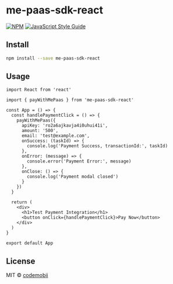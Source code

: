 # me-paas-sdk-react

[![NPM](https://img.shields.io/npm/v/me-paas-sdk-react.svg)](https://www.npmjs.com/package/me-paas-sdk-react) [![JavaScript Style Guide](https://img.shields.io/badge/code_style-standard-brightgreen.svg)](https://standardjs.com)

## Install

```bash
npm install --save me-paas-sdk-react
```

## Usage

```tsx
import React from 'react'

import { payWithMePaas } from 'me-paas-sdk-react'

const App = () => {
  const handlePaymentClick = () => {
    payWithMePaas({
      apiKey: 'ro2a6ajkavja4i0uhui41i',
      amount: '500',
      email: 'test@example.com',
      onSuccess: (taskId) => {
        console.log('Payment Success, transactionId:', taskId)
      },
      onError: (message) => {
        console.error('Payment Error:', message)
      },
      onClose: () => {
        console.log('Payment modal closed')
      }
    })
  }

  return (
    <div>
      <h1>Test Payment Integration</h1>
      <button onClick={handlePaymentClick}>Pay Now</button>
    </div>
  )
}

export default App
```

## License

MIT © [codemobii](https://github.com/codemobii)
